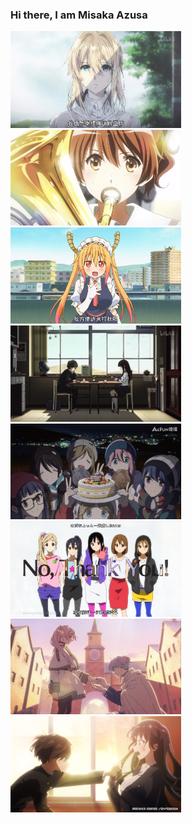 ### Hi there, I am Misaka Azusa

<img src="./image/violet_evergarden.jpeg" alt="violet evergarden" width="273" /> <img src="./image/響け！ユーフォニアム.jpeg" alt="響け！ユーフォニアム.jpeg" width="273" /> <img src="./image/小林さんちのメイドラゴン.jpeg" alt="小林さんちのメイドラゴン" width="273" /> 
<img src="./image/hyouka.jpeg" alt="hyouka" width="273" />  <img src="./image/ゆるキャン△.jpeg" alt="ゆるキャン△.jpeg" width="273" /> <img src="./image/k-on.jpeg" alt="k-on" width="273" /> 
<img src="./image/葬送のフリーレン.jpeg" alt="葬送のフリーレン" width="273" /> <img src="./image/僕の心のヤバイやつ.jpeg" alt="僕の心のヤバイやつ" width="273" />
